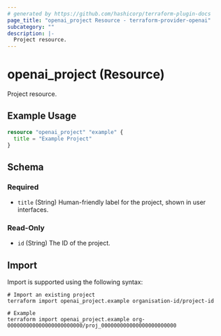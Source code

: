 ```yaml
---
# generated by https://github.com/hashicorp/terraform-plugin-docs
page_title: "openai_project Resource - terraform-provider-openai"
subcategory: ""
description: |-
  Project resource.
---
```


# openai_project (Resource)

Project resource.

## Example Usage

```terraform
resource "openai_project" "example" {
  title = "Example Project"
}
```

<!-- schema generated by tfplugindocs -->
## Schema

### Required

- `title` (String) Human-friendly label for the project, shown in user interfaces.

### Read-Only

- `id` (String) The ID of the project.

## Import

Import is supported using the following syntax:

```shell
# Import an existing project
terraform import openai_project.example organisation-id/project-id

# Example
terraform import openai_project.example org-000000000000000000000000/proj_000000000000000000000000
```
